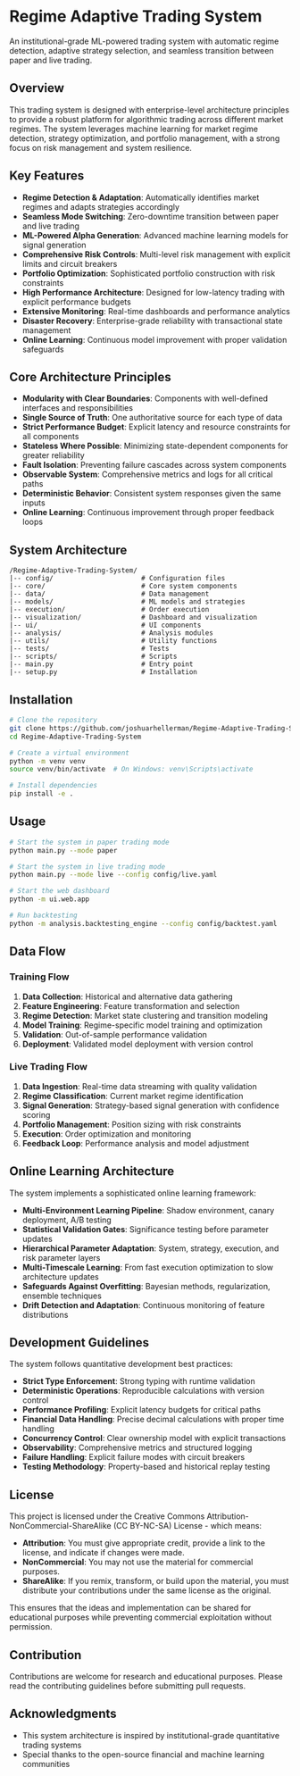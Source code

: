 # Regime Adaptive Trading System

An institutional-grade ML-powered trading system with automatic regime detection, adaptive strategy selection, and seamless transition between paper and live trading.

## Overview

This trading system is designed with enterprise-level architecture principles to provide a robust platform for algorithmic trading across different market regimes. The system leverages machine learning for market regime detection, strategy optimization, and portfolio management, with a strong focus on risk management and system resilience.

## Key Features

- **Regime Detection & Adaptation**: Automatically identifies market regimes and adapts strategies accordingly
- **Seamless Mode Switching**: Zero-downtime transition between paper and live trading
- **ML-Powered Alpha Generation**: Advanced machine learning models for signal generation
- **Comprehensive Risk Controls**: Multi-level risk management with explicit limits and circuit breakers
- **Portfolio Optimization**: Sophisticated portfolio construction with risk constraints
- **High Performance Architecture**: Designed for low-latency trading with explicit performance budgets
- **Extensive Monitoring**: Real-time dashboards and performance analytics
- **Disaster Recovery**: Enterprise-grade reliability with transactional state management
- **Online Learning**: Continuous model improvement with proper validation safeguards

## Core Architecture Principles

- **Modularity with Clear Boundaries**: Components with well-defined interfaces and responsibilities
- **Single Source of Truth**: One authoritative source for each type of data
- **Strict Performance Budget**: Explicit latency and resource constraints for all components
- **Stateless Where Possible**: Minimizing state-dependent components for greater reliability
- **Fault Isolation**: Preventing failure cascades across system components
- **Observable System**: Comprehensive metrics and logs for all critical paths
- **Deterministic Behavior**: Consistent system responses given the same inputs
- **Online Learning**: Continuous improvement through proper feedback loops

## System Architecture

```
/Regime-Adaptive-Trading-System/
|-- config/                      # Configuration files
|-- core/                        # Core system components
|-- data/                        # Data management
|-- models/                      # ML models and strategies
|-- execution/                   # Order execution
|-- visualization/               # Dashboard and visualization
|-- ui/                          # UI components
|-- analysis/                    # Analysis modules
|-- utils/                       # Utility functions
|-- tests/                       # Tests
|-- scripts/                     # Scripts
|-- main.py                      # Entry point
|-- setup.py                     # Installation
```

## Installation

```bash
# Clone the repository
git clone https://github.com/joshuarhellerman/Regime-Adaptive-Trading-System.git
cd Regime-Adaptive-Trading-System

# Create a virtual environment
python -m venv venv
source venv/bin/activate  # On Windows: venv\Scripts\activate

# Install dependencies
pip install -e .
```

## Usage

```bash
# Start the system in paper trading mode
python main.py --mode paper

# Start the system in live trading mode
python main.py --mode live --config config/live.yaml

# Start the web dashboard
python -m ui.web.app

# Run backtesting
python -m analysis.backtesting_engine --config config/backtest.yaml
```

## Data Flow

### Training Flow
1. **Data Collection**: Historical and alternative data gathering
2. **Feature Engineering**: Feature transformation and selection
3. **Regime Detection**: Market state clustering and transition modeling
4. **Model Training**: Regime-specific model training and optimization
5. **Validation**: Out-of-sample performance validation
6. **Deployment**: Validated model deployment with version control

### Live Trading Flow
1. **Data Ingestion**: Real-time data streaming with quality validation
2. **Regime Classification**: Current market regime identification
3. **Signal Generation**: Strategy-based signal generation with confidence scoring
4. **Portfolio Management**: Position sizing with risk constraints
5. **Execution**: Order optimization and monitoring
6. **Feedback Loop**: Performance analysis and model adjustment

## Online Learning Architecture

The system implements a sophisticated online learning framework:

- **Multi-Environment Learning Pipeline**: Shadow environment, canary deployment, A/B testing
- **Statistical Validation Gates**: Significance testing before parameter updates
- **Hierarchical Parameter Adaptation**: System, strategy, execution, and risk parameter layers
- **Multi-Timescale Learning**: From fast execution optimization to slow architecture updates
- **Safeguards Against Overfitting**: Bayesian methods, regularization, ensemble techniques
- **Drift Detection and Adaptation**: Continuous monitoring of feature distributions

## Development Guidelines

The system follows quantitative development best practices:

- **Strict Type Enforcement**: Strong typing with runtime validation
- **Deterministic Operations**: Reproducible calculations with version control
- **Performance Profiling**: Explicit latency budgets for critical paths
- **Financial Data Handling**: Precise decimal calculations with proper time handling
- **Concurrency Control**: Clear ownership model with explicit transactions
- **Observability**: Comprehensive metrics and structured logging
- **Failure Handling**: Explicit failure modes with circuit breakers
- **Testing Methodology**: Property-based and historical replay testing

## License

This project is licensed under the Creative Commons Attribution-NonCommercial-ShareAlike (CC BY-NC-SA) License - which means:

- **Attribution**: You must give appropriate credit, provide a link to the license, and indicate if changes were made.
- **NonCommercial**: You may not use the material for commercial purposes.
- **ShareAlike**: If you remix, transform, or build upon the material, you must distribute your contributions under the same license as the original.

This ensures that the ideas and implementation can be shared for educational purposes while preventing commercial exploitation without permission.

## Contribution

Contributions are welcome for research and educational purposes. Please read the contributing guidelines before submitting pull requests.

## Acknowledgments

- This system architecture is inspired by institutional-grade quantitative trading systems
- Special thanks to the open-source financial and machine learning communities
